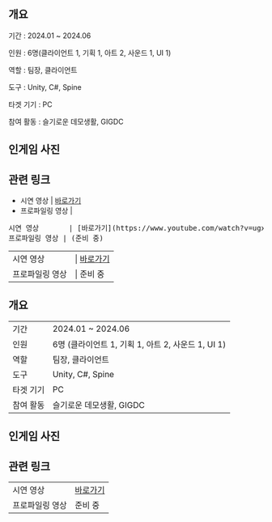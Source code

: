 ## 개요
기간 : 2024.01 ~ 2024.06

인원 : 6명(클라이언트 1, 기획 1, 아트 2, 사운드 1, UI 1)

역할 : 팀장, 클라이언트

도구 : Unity, C#, Spine

타겟 기기 : PC

참여 활동 : 슬기로운 데모생활, GIGDC

## 인게임 사진

## 관련 링크
- 시연 영상      | [바로가기](https://www.youtube.com/watch?v=ugx6h1X3BUs&feature=youtu.be)
- 프로파일링 영상 |

<pre>
시연 영상       | [바로가기](https://www.youtube.com/watch?v=ugx6h1X3BUs)
프로파일링 영상 | (준비 중)
</pre>

<table>
  <tr><td>시연 영상</td><td> | <a href="https://www.youtube.com/watch?v=ugx6h1X3BUs">바로가기</a></td></tr>
  <tr><td>프로파일링 영상</td><td> | 준비 중</td></tr>
</table>

## 개요
<table>
  <tr><td>기간</td><td>2024.01 ~ 2024.06</td></tr>
  <tr><td>인원</td><td>6명 (클라이언트 1, 기획 1, 아트 2, 사운드 1, UI 1)</td></tr>
  <tr><td>역할</td><td>팀장, 클라이언트</td></tr>
  <tr><td>도구</td><td>Unity, C#, Spine</td></tr>
  <tr><td>타겟 기기</td><td>PC</td></tr>
  <tr><td>참여 활동</td><td>슬기로운 데모생활, GIGDC</td></tr>
</table>

## 인게임 사진

## 관련 링크
<table>
  <tr><td>시연 영상</td><td><a href="https://www.youtube.com/watch?v=ugx6h1X3BUs">바로가기</a></td></tr>
  <tr><td>프로파일링 영상</td><td>준비 중</td></tr>
</table>

